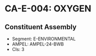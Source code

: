 # CA-E-004: OXYGEN

## Constituent Assembly
- Segment: E-ENVIRONMENTAL
- AMPEL: AMPEL-24-BWB
- CIs: 3
